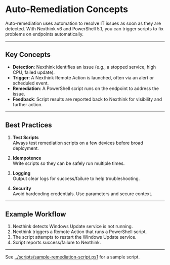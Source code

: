 # Auto-Remediation Concepts

Auto-remediation uses automation to resolve IT issues as soon as they are detected. With Nexthink v6 and PowerShell 5.1, you can trigger scripts to fix problems on endpoints automatically.

---

## Key Concepts

- **Detection**: Nexthink identifies an issue (e.g., a stopped service, high CPU, failed update).
- **Trigger**: A Nexthink Remote Action is launched, often via an alert or scheduled event.
- **Remediation**: A PowerShell script runs on the endpoint to address the issue.
- **Feedback**: Script results are reported back to Nexthink for visibility and further action.

---

## Best Practices

1. **Test Scripts**  
   Always test remediation scripts on a few devices before broad deployment.

2. **Idempotence**  
   Write scripts so they can be safely run multiple times.

3. **Logging**  
   Output clear logs for success/failure to help troubleshooting.

4. **Security**  
   Avoid hardcoding credentials. Use parameters and secure context.

---

## Example Workflow

1. Nexthink detects Windows Update service is not running.
2. Nexthink triggers a Remote Action that runs a PowerShell script.
3. The script attempts to restart the Windows Update service.
4. Script reports success/failure to Nexthink.

---

See [../scripts/sample-remediation-script.ps1](../scripts/sample-remediation-script.ps1) for a sample script.